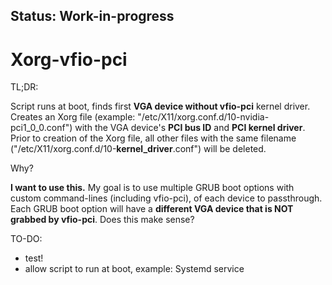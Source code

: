 ## Status: Work-in-progress
# Xorg-vfio-pci
TL;DR:

  Script runs at boot, finds first **VGA device without vfio-pci** kernel driver. Creates an Xorg file (example: "/etc/X11/xorg.conf.d/10-nvidia-pci1_0_0.conf") with the VGA device's **PCI bus ID** and **PCI kernel driver**. Prior to creation of the Xorg file, all other files with the same filename ("/etc/X11/xorg.conf.d/10-**kernel_driver**.conf") will be deleted.

Why?

  **I want to use this.** My goal is to use multiple GRUB boot options with custom command-lines (including vfio-pci), of each device to passthrough. Each GRUB boot option will have a **different VGA device that is NOT grabbed by vfio-pci**. Does this make sense?
  
TO-DO:
* test!
* allow script to run at boot, example: Systemd service
